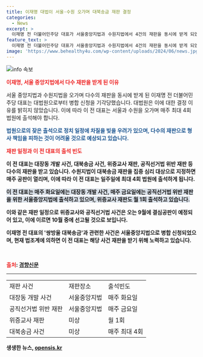 ```yaml
---
title: 이재명 대법이 서울·수원 오가며 대북송금 재판 결정
categories:
  - News
excerpt: >
  이재명 전 더불어민주당 대표가 서울중앙지법과 수원지법에서 4건의 재판을 동시에 받게 되었다. 대법원이 대북송금 사건의 병합 신청을 기각했고, 이에 따라 이 전 대표는 매주 최대 4회 법원에 출석해야 한다. 이재명 전 대표는 대장동 개발 사건으로 화요일, 공직선거법 위반 사건으로 금요일 서울중앙지법에 출석하고 있다. 형사 책임을 면하기 어려울 수 있는 전망이 나오고, 정치일정에 차질을 빚을 우려도 있다.
feature_text: >
  이재명 전 더불어민주당 대표가 서울중앙지법과 수원지법에서 4건의 재판을 동시에 받게 되었다. 대법원이 대북송금 사건의 병합 신청을 기각했고, 이에 따라 이 전 대표는 매주 최대 4회 법원에 출석해야 한다. 이재명 전 대표는 대장동 개발 사건으로 화요일, 공직선거법 위반 사건으로 금요일 서울중앙지법에 출석하고 있다. 형사 책임을 면하기 어려울 수 있는 전망이 나오고, 정치일정에 차질을 빚을 우려도 있다.
image: 'https://www.behealthy4u.com/wp-content/uploads/2024/06/news.jpg'
---
```


<p><img src="https://www.behealthy4u.com/wp-content/uploads/2024/06/news.jpg" alt="info 속보" /></p>

<p><b><span style="color: #ee2323;">이재명, 서울 중앙지법에서 다수 재판을 받게 된 이유</span></b></p>

<p>서울 중앙지법과 수원지법을 오가며 다수의 재판을 동시에 받게 된 이재명 전 더불어민주당 대표는 대법원으로부터 병합 신청을 기각당했습니다. 대법원은 이에 대한 결정 이유를 밝히지 않았습니다. 이에 따라 이 전 대표는 서울과 수원을 오가며 매주 최대 4회 법원에 출석해야 합니다.</p>

<p><b><span style="color: #1a5490;">법원으로의 잦은 출석으로 정치 일정에 차질을 빚을 우려가 있으며, 다수의 재판으로 형사 책임을 피하는 것이 어려울 것으로 예상되고 있습니다.</span><b></p>

<p><b><span style="color: #ee2323;">재판 일정과 이 전 대표의 출석 빈도</span></b></p>

<p>이 전 대표는 대장동 개발 사건, 대북송금 사건, 위증교사 재판, 공직선거법 위반 재판 등 다수의 재판을 받고 있습니다. 수원지법이 대북송금 재판을 집중 심리 대상으로 지정하면 매주 공판이 열리며, 이에 따라 이 전 대표는 일주일에 최대 4회 법원에 출석하게 됩니다.</p>

<p><b><span style="background-color: #21538527;">이 전 대표는 매주 화요일에는 대장동 개발 사건, 매주 금요일에는 공직선거법 위반 재판을 위한 서울중앙지법에 출석하고 있으며, 위증교사 재판도 월 1회 출석하고 있습니다.</span></b></p>

<p>이와 같은 재판 일정으로 위증교사와 공직선거법 사건은 오는 9월에 결심공판이 예정되어 있고, 이에 이르면 10월 중에 선고될 것으로 보입니다.</p>

<p>이재명 전 대표의 '쌍방울 대북송금'과 관련한 사건은 서울중앙지법으로 병합 신청되었으며, 현재 법조계에 의하면 이 전 대표는 해당 사건 재판을 받기 위해 노력하고 있습니다.</p>

<p data-ke-size="size16">&nbsp;</p>

<p><b><span style="color: #ee2323;">출처</span></b>: <a href="https://www.khan.co.kr/national/court-law/article/202407021418001">경향신문</a></p>

<hr>

<table>
  <tr>
    <td>재판 사건</td>
    <td>재판장소</td>
    <td>출석빈도</td>
  </tr>
  <tr>
    <td>대장동 개발 사건</td>
    <td>서울중앙지법</td>
    <td>매주 화요일</td>
  </tr>
  <tr>
    <td>공직선거법 위반 재판</td>
    <td>서울중앙지법</td>
    <td>매주 금요일</td>
  </tr>
  <tr>
    <td>위증교사 재판</td>
    <td>미상</td>
    <td>월 1회</td>
  </tr>
  <tr>
    <td>대북송금 사건</td>
    <td>미상</td>
    <td>매주 최대 4회</td>
  </tr>
</table>
생생한 뉴스, <a href="https://opensis.kr" rel="dofollow">opensis.kr</a>



